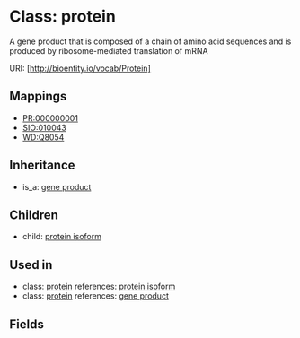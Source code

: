 # Class: protein


A gene product that is composed of a chain of amino acid sequences and is produced by ribosome-mediated translation of mRNA

URI: [http://bioentity.io/vocab/Protein]
## Mappings

 * [PR:000000001](http://purl.obolibrary.org/obo/PR_000000001)
 * [SIO:010043](http://semanticscience.org/resource/SIO_010043)
 * [WD:Q8054](http://purl.obolibrary.org/obo/WD_Q8054)
## Inheritance

 *  is_a: [gene product](GeneProduct.md)
## Children

 *  child: [protein isoform](ProteinIsoform.md)
## Used in

 *  class: [protein](Protein.md) references: [protein isoform](ProteinIsoform.md)
 *  class: [protein](Protein.md) references: [gene product](GeneProduct.md)
## Fields

